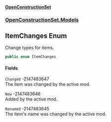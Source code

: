 #### [OpenConstructionSet](index.md 'index')
### [OpenConstructionSet.Models](index.md#OpenConstructionSet_Models 'OpenConstructionSet.Models')
## ItemChanges Enum
Change types for items.  
```csharp
public enum ItemChanges

```
#### Fields
<a name='OpenConstructionSet_Models_ItemChanges_Changed'></a>
`Changed` -2147483647  
The item was changed by the active mod.  
  
<a name='OpenConstructionSet_Models_ItemChanges_New'></a>
`New` -2147483646  
Added by the active mod.  
  
<a name='OpenConstructionSet_Models_ItemChanges_Renamed'></a>
`Renamed` -2147483645  
The item's name was changed by the active mod.  
  
